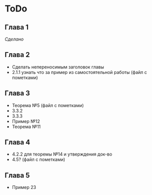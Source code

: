 # ToDo

## Глава 1

*Сделано*

## Глава 2

* Сделать непереносимым заголовок главы
* 2.1.1 узнать что за пример из самостоятельной работы (файл с пометками)

## Глава 3

* Теорема №5 (файл с пометками)
* 3.3.2
* 3.3.3
* Пример №12
* Теорема №11

## Глава 4

* 4.2.2 для теоремы №14 и утверждения док-во
* 4.5? (файл с пометками)

## Глава 5

* Пример 23
